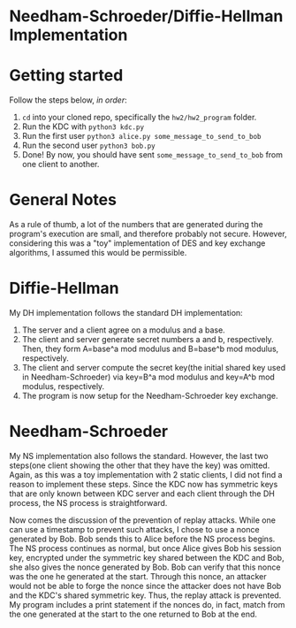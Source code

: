 # Needham-Schroeder/Diffie-Hellman Implementation

# Getting started
Follow the steps below, _in order_:
1. `cd` into your cloned repo, specifically the `hw2/hw2_program` folder.
2. Run the KDC with `python3 kdc.py`
3. Run the first user `python3 alice.py some_message_to_send_to_bob`
4. Run the second user `python3 bob.py`
5. Done!
By now, you should have sent `some_message_to_send_to_bob` from one client to another.

# General Notes
As a rule of thumb, a lot of the numbers that are generated during the program's execution
are small, and therefore probably not secure. However, considering this was a "toy" implementation
of DES and key exchange algorithms, I assumed this would be permissible.

# Diffie-Hellman
My DH implementation follows the standard DH implementation:
1. The server and a client agree on a modulus and a base.
2. The client and server generate secret numbers a and b, respectively. Then, they form A=base^a mod modulus and B=base^b mod modulus, respectively.
3. The client and server compute the secret key(the initial shared key used in Needham-Schroeder) via key=B^a mod modulus and key=A^b mod modulus, respectively.
4. The program is now setup for the Needham-Schroeder key exchange.

# Needham-Schroeder
My NS implementation also follows the standard. However, the last two steps(one client showing the other that they have the key) was omitted. Again, as this was a toy implementation with 2 static clients, I did not find a reason to implement these steps. Since the KDC now has symmetric keys that are only known between KDC server and each client through the DH process, the NS process is straightforward.

Now comes the discussion of the prevention of replay attacks. While one can use a timestamp to prevent such attacks, I chose to use a nonce generated by Bob. Bob sends this to Alice before the NS process begins. The NS process continues as normal, but once Alice gives Bob his session key, encrypted under the symmetric key shared between the KDC and Bob, she also gives the nonce generated by Bob. Bob can verify that this nonce was the one he generated at the start. Through this nonce, an attacker would not be able to forge the nonce since the attacker does not have Bob and the KDC's shared symmetric key. Thus, the replay attack is prevented. My program includes a print statement if the nonces do, in fact, match from the one generated at the start to the one returned to Bob at the end.
